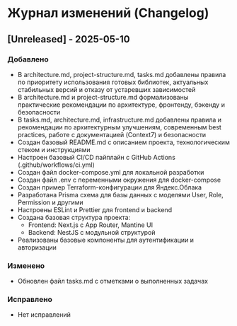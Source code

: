 # Журнал изменений (Changelog)

## [Unreleased] - 2025-05-10

### Добавлено
- В architecture.md, project-structure.md, tasks.md добавлены правила по приоритету использования готовых библиотек, актуальных стабильных версий и отказу от устаревших зависимостей
- В architecture.md и project-structure.md формализованы практические рекомендации по архитектуре, фронтенду, бэкенду и безопасности
- В tasks.md, architecture.md, infrastructure.md добавлены правила и рекомендации по архитектурным улучшениям, современным best practices, работе с документацией (Context7) и безопасности
- Создан базовый README.md с описанием проекта, технологическим стеком и инструкциями
- Настроен базовый CI/CD пайплайн с GitHub Actions (.github/workflows/ci.yml)
- Создан файл docker-compose.yml для локальной разработки
- Создан файл .env с переменными окружения для docker-compose
- Создан пример Terraform-конфигурации для Яндекс.Облака
- Разработана Prisma схема для базы данных с моделями User, Role, Permission и другими
- Настроены ESLint и Prettier для frontend и backend
- Создана базовая структура проекта:
  - Frontend: Next.js с App Router, Mantine UI
  - Backend: NestJS с модульной структурой
- Реализованы базовые компоненты для аутентификации и авторизации

### Изменено
- Обновлен файл tasks.md с отметками о выполненных задачах

### Исправлено
- Нет исправлений
